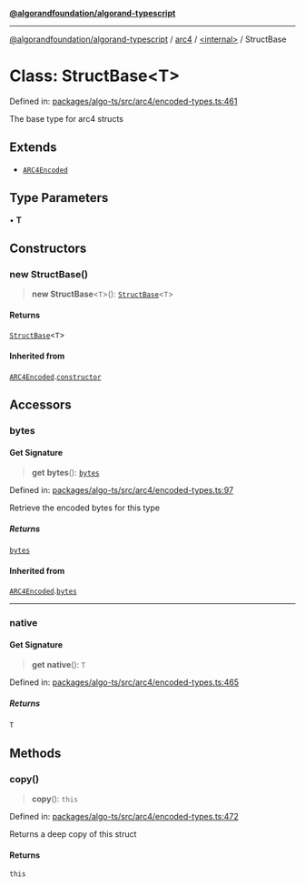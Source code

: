 [**@algorandfoundation/algorand-typescript**](../../../README.md)

***

[@algorandfoundation/algorand-typescript](../../../README.md) / [arc4](../../README.md) / [\<internal\>](../README.md) / StructBase

# Class: StructBase\<T\>

Defined in: [packages/algo-ts/src/arc4/encoded-types.ts:461](https://github.com/algorandfoundation/puya-ts/blob/main/packages/algo-ts/src/arc4/encoded-types.ts#L461)

The base type for arc4 structs

## Extends

- [`ARC4Encoded`](../../classes/ARC4Encoded.md)

## Type Parameters

• **T**

## Constructors

### new StructBase()

> **new StructBase**\<`T`\>(): [`StructBase`](StructBase.md)\<`T`\>

#### Returns

[`StructBase`](StructBase.md)\<`T`\>

#### Inherited from

[`ARC4Encoded`](../../classes/ARC4Encoded.md).[`constructor`](../../classes/ARC4Encoded.md#constructors)

## Accessors

### bytes

#### Get Signature

> **get** **bytes**(): [`bytes`](../../../index/type-aliases/bytes.md)

Defined in: [packages/algo-ts/src/arc4/encoded-types.ts:97](https://github.com/algorandfoundation/puya-ts/blob/main/packages/algo-ts/src/arc4/encoded-types.ts#L97)

Retrieve the encoded bytes for this type

##### Returns

[`bytes`](../../../index/type-aliases/bytes.md)

#### Inherited from

[`ARC4Encoded`](../../classes/ARC4Encoded.md).[`bytes`](../../classes/ARC4Encoded.md#bytes)

***

### native

#### Get Signature

> **get** **native**(): `T`

Defined in: [packages/algo-ts/src/arc4/encoded-types.ts:465](https://github.com/algorandfoundation/puya-ts/blob/main/packages/algo-ts/src/arc4/encoded-types.ts#L465)

##### Returns

`T`

## Methods

### copy()

> **copy**(): `this`

Defined in: [packages/algo-ts/src/arc4/encoded-types.ts:472](https://github.com/algorandfoundation/puya-ts/blob/main/packages/algo-ts/src/arc4/encoded-types.ts#L472)

Returns a deep copy of this struct

#### Returns

`this`
